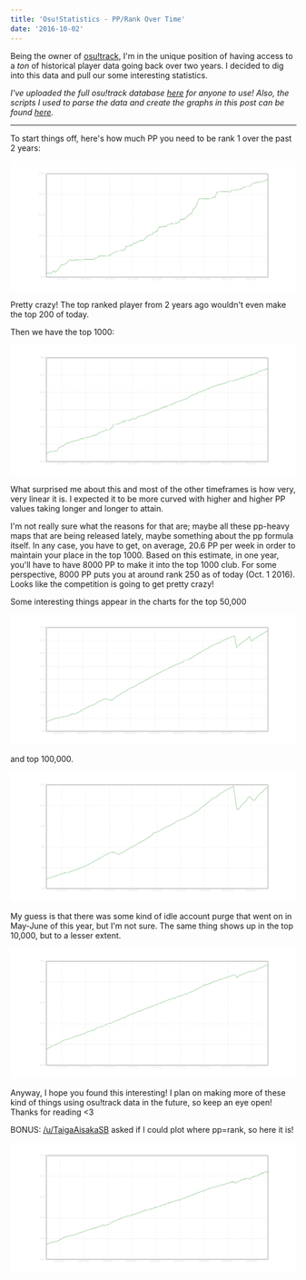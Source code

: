 ```yaml
---
title: 'Osu!Statistics - PP/Rank Over Time'
date: '2016-10-02'
---
```


Being the owner of [osu!track](https://ameobea.me/osutrack), I'm in the unique position of having access to a _ton_ of historical player data going back over two years. I decided to dig into this data and pull our some interesting statistics.

_I've uploaded the full osu!track database [here](https://ameo.link/u/31w.gz) for anyone to use! Also, the scripts I used to parse the data and create the graphs in this post can be found [here](https://github.com/Ameobea/osu-statistics)._

---

To start things off, here's how much PP you need to be rank 1 over the past 2 years:

![A chart plotting the amount of PP in osu! required to be rank 1 over the past 2 years](../images/blog/osu1.png)

Pretty crazy! The top ranked player from 2 years ago wouldn't even make the top 200 of today.

Then we have the top 1000:

![A chart plotting the amount of PP in osu! required to be ranked in the top 1000 players over the past 2 years](../images/blog/osu2.png)

What surprised me about this and most of the other timeframes is how very, very linear it is. I expected it to be more curved with higher and higher PP values taking longer and longer to attain.

I'm not really sure what the reasons for that are; maybe all these pp-heavy maps that are being released lately, maybe something about the pp formula itself. In any case, you have to get, on average, 20.6 PP per week in order to maintain your place in the top 1000. Based on this estimate, in one year, you'll have to have 8000 PP to make it into the top 1000 club. For some perspective, 8000 PP puts you at around rank 250 as of today (Oct. 1 2016). Looks like the competition is going to get pretty crazy!

Some interesting things appear in the charts for the top 50,000

![A chart plotting the amount of PP in osu! required to be ranked in the top 50000 players over the past 2 years](../images/blog/osu3.png)

and top 100,000.

![A chart plotting the amount of PP in osu! required to be ranked in the top 100000 players over the past 2 years](../images/blog/osu4.png)

My guess is that there was some kind of idle account purge that went on in May-June of this year, but I'm not sure. The same thing shows up in the top 10,000, but to a lesser extent.

![A chart plotting the amount of PP in osu! required to be ranked in the top 10000 players over the past 2 years](../images/blog/osu5.png)

Anyway, I hope you found this interesting! I plan on making more of these kind of things using osu!track data in the future, so keep an eye open! Thanks for reading <3

BONUS: [/u/TaigaAisakaSB](https://www.reddit.com/user/TaigaAisakaSB) asked if I could plot where pp=rank, so here it is!

![A chart plotting the amount of pp at which your pp is equal to your rank.](../images/blog/osu6.png)
